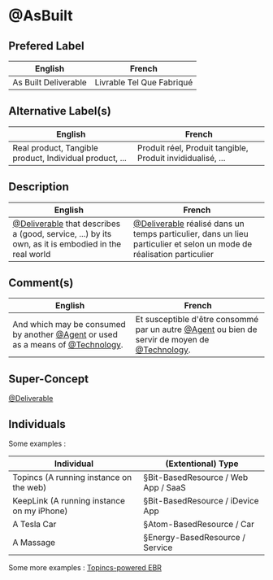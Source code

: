 @AsBuilt
==

Prefered Label
-
<table>
    <thead>
        <tr>
            <th>English</th>
            <th>French</th>
        </tr>
    </thead>
    <tbody>
        <tr>
            <td>As Built Deliverable</td>
            <td>Livrable Tel Que Fabriqué</td>
        </tr>
    </tbody>
</table>

Alternative Label(s)
-
<table>
    <thead>
        <tr>
            <th>English</th>
            <th>French</th>
        </tr>
    </thead>
    <tbody>
        <tr>
            <td>Real product, Tangible product, Individual product, ...</td>
            <td>Produit réel, Produit tangible, Produit invididualisé, ...</td>
        </tr>
    </tbody>
</table>

Description
-
<table>
    <thead>
        <tr>
            <th>English</th>
            <th>French</th>
        </tr>
    </thead>
    <tbody>
        <tr>
            <td><a href="https://github.com/iPlumb3r/EcosystemMappingModel/blob/master/1_Semantic/Conceptionary/%40Deliverable.md">@Deliverable</a> that describes a <Resource> (good, service, ...) by its own, as it is embodied in the real world</td>
            <td><a href="https://github.com/iPlumb3r/EcosystemMappingModel/blob/master/1_Semantic/Conceptionary/%40Deliverable.md">@Deliverable</a> réalisé dans un temps particulier, dans un lieu particulier et selon un mode de réalisation particulier</td>
    </tbody>
</table>

Comment(s)
-
<table>
    <thead>
        <tr>
            <th>English</th>
            <th>French</th>
        </tr>
    </thead>
    <tbody>
        <tr>
            <td>And which may be consumed by another <a href="https://github.com/iPlumb3r/EcosystemMappingModel/blob/master/1_Semantic/Conceptionary/%40Agent.md">@Agent</a> or used as a means of <a href="https://github.com/iPlumb3r/EcosystemMappingModel/blob/master/1_Semantic/Conceptionary/%40Technology.md">@Technology</a>.</td>
            <td>Et susceptible d'être consommé par un autre <a href="https://github.com/iPlumb3r/EcosystemMappingModel/blob/master/1_Semantic/Conceptionary/%40Agent.md">@Agent</a> ou bien de servir de moyen de <a href="https://github.com/iPlumb3r/EcosystemMappingModel/blob/master/1_Semantic/Conceptionary/%40Technology.md">@Technology</a>.</td>
        </tr>
    </tbody>
</table>

Super-Concept
-
 <a href="https://github.com/iPlumb3r/EcosystemMappingModel/blob/master/1_Semantic/Conceptionary/%40Deliverable.md">@Deliverable</a>

Individuals
-

Some examples : 
<table>
    <thead>
        <tr>
            <th>Individual</th>
            <th>(Extentional) Type</th>
        </tr>
    </thead>
    <tbody>
        <tr>
            <td>Topincs (A running instance on the web)</td>
            <td>§Bit-BasedResource / Web App / SaaS</td>
        </tr>
        <tr>
            <td>KeepLink (A running instance on my iPhone)</td>
            <td>§Bit-BasedResource / iDevice App</td>
        </tr>
        <tr>
            <td>A Tesla Car</td>
            <td>§Atom-BasedResource / Car</td>
        </tr>
        <tr>
            <td>A Massage</td>
            <td>§Energy-BasedResource / Service</td>
        </tr>
    </tbody>
</table>

Some more examples : <a href="https://www.topincs.com/EntangledBootstrap/.index?tt=1220">Topincs-powered EBR</a>
